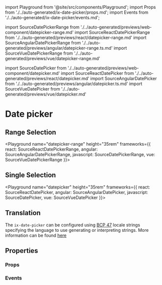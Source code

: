 import Playground from '@site/src/components/Playground';
import Props from './../auto-generated/ix-date-picker/props.md';
import Events from './../auto-generated/ix-date-picker/events.md';

import SourceDatePickerRange from './../auto-generated/previews/web-component/datepicker-range.md'
import SourceReactDatePickerRange from './../auto-generated/previews/react/datepicker-range.md'
import SourceAngularDatePickerRange from './../auto-generated/previews/angular/datepicker-range.ts.md'
import SourceVueDatePickerRange from './../auto-generated/previews/vue/datepicker-range.md'

import SourceDatePicker from './../auto-generated/previews/web-component/datepicker.md'
import SourceReactDatePicker from './../auto-generated/previews/react/datepicker.md'
import SourceAngularDatePicker from './../auto-generated/previews/angular/datepicker.ts.md'
import SourceVueDatePicker from './../auto-generated/previews/vue/datepicker.md'

# Date picker

## Range Selection

<Playground
name="datepicker-range" height="35rem"
frameworks={{
    react: SourceReactDatePickerRange,
    angular: SourceAngularDatePickerRange,
    javascript: SourceDatePickerRange,
    vue: SourceVueDatePickerRange
}}></Playground>

## Single Selection

<Playground
name="datepicker" height="35rem"
frameworks={{
    react: SourceReactDatePicker,
    angular: SourceAngularDatePicker,
    javascript: SourceDatePicker,
    vue: SourceVueDatePicker
}}></Playground>

## Translation

The `ix-date-picker` can be configured using [BCP 47](https://tools.ietf.org/html/rfc5646) locale strings specifying the language to use generating or interpreting strings. More information can be found [here](https://moment.github.io/luxon/#/intl?id=default-locale)

<Playground
name="datepicker-locale" height="35rem"
examplesByName></Playground>

## Properties

### Props

<Props />

### Events

<Events />

